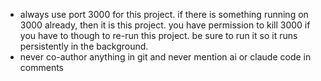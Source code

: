 - always use port 3000 for this project. if there is something running on 3000 already, then it is this project. you have permission to kill 3000 if you have to though to re-run this project. be sure to run it so it runs persistently in the background.
- never co-author anything in git and never mention ai or claude code in comments